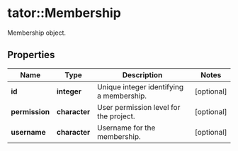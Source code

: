 # tator::Membership

Membership object.
## Properties
Name | Type | Description | Notes
------------ | ------------- | ------------- | -------------
**id** | **integer** | Unique integer identifying a membership. | [optional] 
**permission** | **character** | User permission level for the project. | [optional] 
**username** | **character** | Username for the membership. | [optional] 


